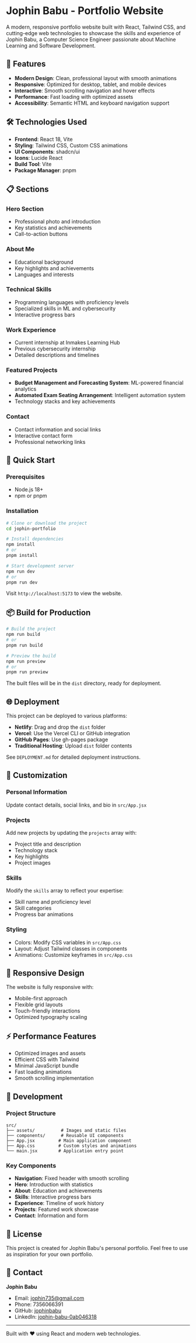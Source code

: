 # Jophin Babu - Portfolio Website

A modern, responsive portfolio website built with React, Tailwind CSS, and cutting-edge web technologies to showcase the skills and experience of Jophin Babu, a Computer Science Engineer passionate about Machine Learning and Software Development.

## 🚀 Features

- **Modern Design**: Clean, professional layout with smooth animations
- **Responsive**: Optimized for desktop, tablet, and mobile devices
- **Interactive**: Smooth scrolling navigation and hover effects
- **Performance**: Fast loading with optimized assets
- **Accessibility**: Semantic HTML and keyboard navigation support

## 🛠️ Technologies Used

- **Frontend**: React 18, Vite
- **Styling**: Tailwind CSS, Custom CSS animations
- **UI Components**: shadcn/ui
- **Icons**: Lucide React
- **Build Tool**: Vite
- **Package Manager**: pnpm

## 📋 Sections

### Hero Section
- Professional photo and introduction
- Key statistics and achievements
- Call-to-action buttons

### About Me
- Educational background
- Key highlights and achievements
- Languages and interests

### Technical Skills
- Programming languages with proficiency levels
- Specialized skills in ML and cybersecurity
- Interactive progress bars

### Work Experience
- Current internship at Inmakes Learning Hub
- Previous cybersecurity internship
- Detailed descriptions and timelines

### Featured Projects
- **Budget Management and Forecasting System**: ML-powered financial analytics
- **Automated Exam Seating Arrangement**: Intelligent automation system
- Technology stacks and key achievements

### Contact
- Contact information and social links
- Interactive contact form
- Professional networking links

## 🚀 Quick Start

### Prerequisites
- Node.js 18+ 
- npm or pnpm

### Installation
```bash
# Clone or download the project
cd jophin-portfolio

# Install dependencies
npm install
# or
pnpm install

# Start development server
npm run dev
# or
pnpm run dev
```

Visit `http://localhost:5173` to view the website.

## 📦 Build for Production

```bash
# Build the project
npm run build
# or
pnpm run build

# Preview the build
npm run preview
# or
pnpm run preview
```

The built files will be in the `dist` directory, ready for deployment.

## 🌐 Deployment

This project can be deployed to various platforms:

- **Netlify**: Drag and drop the `dist` folder
- **Vercel**: Use the Vercel CLI or GitHub integration
- **GitHub Pages**: Use gh-pages package
- **Traditional Hosting**: Upload `dist` folder contents

See `DEPLOYMENT.md` for detailed deployment instructions.

## 🎨 Customization

### Personal Information
Update contact details, social links, and bio in `src/App.jsx`

### Projects
Add new projects by updating the `projects` array with:
- Project title and description
- Technology stack
- Key highlights
- Project images

### Skills
Modify the `skills` array to reflect your expertise:
- Skill name and proficiency level
- Skill categories
- Progress bar animations

### Styling
- Colors: Modify CSS variables in `src/App.css`
- Layout: Adjust Tailwind classes in components
- Animations: Customize keyframes in `src/App.css`

## 📱 Responsive Design

The website is fully responsive with:
- Mobile-first approach
- Flexible grid layouts
- Touch-friendly interactions
- Optimized typography scaling

## ⚡ Performance Features

- Optimized images and assets
- Efficient CSS with Tailwind
- Minimal JavaScript bundle
- Fast loading animations
- Smooth scrolling implementation

## 🔧 Development

### Project Structure
```
src/
├── assets/          # Images and static files
├── components/      # Reusable UI components
├── App.jsx         # Main application component
├── App.css         # Custom styles and animations
└── main.jsx        # Application entry point
```

### Key Components
- **Navigation**: Fixed header with smooth scrolling
- **Hero**: Introduction with statistics
- **About**: Education and achievements
- **Skills**: Interactive progress bars
- **Experience**: Timeline of work history
- **Projects**: Featured work showcase
- **Contact**: Information and form

## 📄 License

This project is created for Jophin Babu's personal portfolio. Feel free to use as inspiration for your own portfolio.

## 🤝 Contact

**Jophin Babu**
- Email: jophin735@gmail.com
- Phone: 7356066391
- GitHub: [jophinbabu](https://github.com/jophinbabu)
- LinkedIn: [jophin-babu-0ab046318](https://www.linkedin.com/in/jophin-babu-0ab046318)

---

Built with ❤️ using React and modern web technologies.


